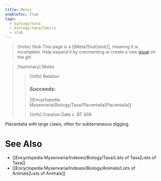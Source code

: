 ```yaml
---
title: Moles
enableToc: true
tags:
  - biology/taxa
  - biology/taxa/family
  - stub
---
```


> [!note] Stub
> This page is a [[Meta/Stub|stub]], meaning it is incomplete. Help expand it by commenting or create a new [issue](https://github.com/RagtimeGal/quartz--encyclopedia-mysenvaria/issues/new/choose) on the git!


> [!summary] Moles
> > [!info] Relation
> > ### Succeeds:
> > [[Encyclopedia Mysenvaria/Biology/Taxa/Placentalia|Placentalia]]
>
> > [!info] Creation Date
> > c. BT 458

Placentalia with large claws, often for subterraneous digging.

# See Also
- [[Encyclopedia Mysenvaria/Indexes/Biology/Taxa/Lists of Taxa|Lists of Taxa]]
- [[Encyclopedia Mysenvaria/Indexes/Biology/Animals/Lists of Animals|Lists of Animals]]
